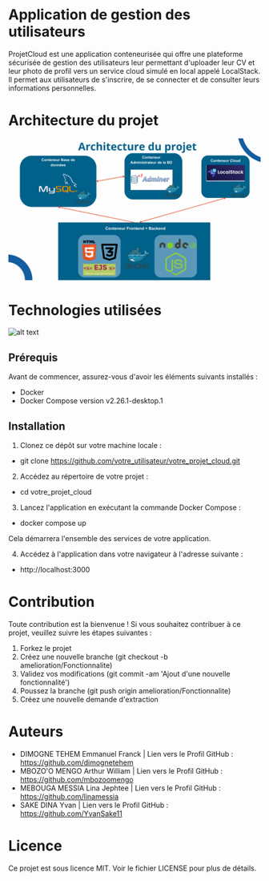 # Application de gestion des utilisateurs

ProjetCloud est une application conteneurisée qui offre une plateforme sécurisée de gestion des utilisateurs leur permettant d'uploader leur CV et leur photo de profil vers un service cloud simulé en local appelé LocalStack. Il permet aux utilisateurs de s'inscrire, de se connecter et de consulter leurs informations personnelles.

# Architecture du projet

![alt text](https://github.com/dimognetehem/projetcloud/blob/main/Architecture.png?raw=true)

# Technologies utilisées

![alt text](https://github.com/dimognetehem/projetcloud/blob/main/TechnologiesUtilisées.png?raw=true)

## Prérequis

Avant de commencer, assurez-vous d'avoir les éléments suivants installés :

- Docker
- Docker Compose version v2.26.1-desktop.1

## Installation

1. Clonez ce dépôt sur votre machine locale :

- git clone https://github.com/votre_utilisateur/votre_projet_cloud.git

2. Accédez au répertoire de votre projet :

- cd votre_projet_cloud

3. Lancez l'application en exécutant la commande Docker Compose :

- docker compose up

Cela démarrera l'ensemble des services de votre application.

4. Accédez à l'application dans votre navigateur à l'adresse suivante :

- http://localhost:3000

# Contribution
Toute contribution est la bienvenue ! Si vous souhaitez contribuer à ce projet, veuillez suivre les étapes suivantes :

1. Forkez le projet
2. Créez une nouvelle branche (git checkout -b amelioration/Fonctionnalite)
3. Validez vos modifications (git commit -am 'Ajout d'une nouvelle fonctionnalité')
4. Poussez la branche (git push origin amelioration/Fonctionnalite)
5. Créez une nouvelle demande d'extraction

# Auteurs
- DIMOGNE TEHEM Emmanuel Franck | Lien vers le Profil GitHub : https://github.com/dimognetehem
- MBOZO'O MENGO Arthur William | Lien vers le Profil GitHub : https://github.com/mbozoomengo
- MEBOUGA MESSIA Lina Jephtee | Lien vers le Profil GitHub : https://github.com/linamessia
- SAKE DINA Yvan | Lien vers le Profil GitHub : https://github.com/YvanSake11

# Licence
Ce projet est sous licence MIT. Voir le fichier LICENSE pour plus de détails.
